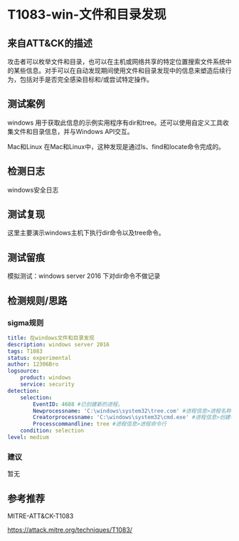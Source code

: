 # T1083-win-文件和目录发现

## 来自ATT&CK的描述

攻击者可以枚举文件和目录，也可以在主机或网络共享的特定位置搜索文件系统中的某些信息。对手可以在自动发现期间使用文件和目录发现中的信息来塑造后续行为，包括对手是否完全感染目标和/或尝试特定操作。

## 测试案例

windows
用于获取此信息的示例实用程序有dir和tree。还可以使用自定义工具收集文件和目录信息，并与Windows API交互。

Mac和Linux
在Mac和Linux中，这种发现是通过ls、find和locate命令完成的。

## 检测日志

windows安全日志

## 测试复现

这里主要演示windows主机下执行dir命令以及tree命令。

## 测试留痕

模拟测试：windows server 2016 下对dir命令不做记录

## 检测规则/思路

### sigma规则

```yml
title: 在windows文件和目录发现
description: windows server 2016
tags: T1083
status: experimental
author: 12306Bro
logsource:
    product: windows
    service: security
detection:
    selection:
        EventID: 4688 #已创建新的进程。
        Newprocessname: 'C:\windows\system32\tree.com' #进程信息>进程名称
        Creatorprocessname: 'C:\windows\system32\cmd.exe' #进程信息>创建者进程名称
        Processcommandline: tree #进程信息>进程命令行
    condition: selection
level: medium
```

### 建议

暂无

## 参考推荐

MITRE-ATT&CK-T1083

<https://attack.mitre.org/techniques/T1083/>
